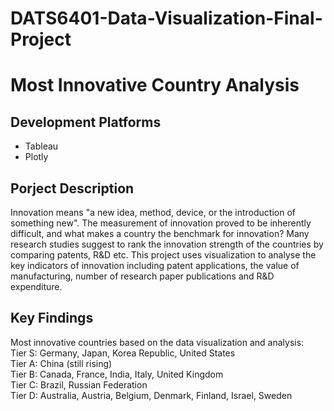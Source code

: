 # DATS6401-Data-Visualization-Final-Project
# Most Innovative Country Analysis

## Development Platforms
* Tableau
* Plotly

## Porject Description
Innovation means "a new idea, method, device, or the introduction of something new". The measurement of innovation proved to be inherently difficult, and what makes a country the benchmark for innovation? Many research studies suggest to rank the innovation strength of the countries by comparing patents, R&D etc. This project uses visualization to analyse the key indicators of innovation including patent applications, the value of manufacturing, number of research paper publications and R&D expenditure. 

## Key Findings
Most innovative countries based on the data visualization and analysis:   
Tier S: Germany, Japan, Korea Republic, United States   
Tier A: China (still rising)   
Tier B: Canada, France, India, Italy, United Kingdom   
Tier C: Brazil, Russian Federation   
Tier D: Australia, Austria, Belgium, Denmark, Finland, Israel, Sweden   
